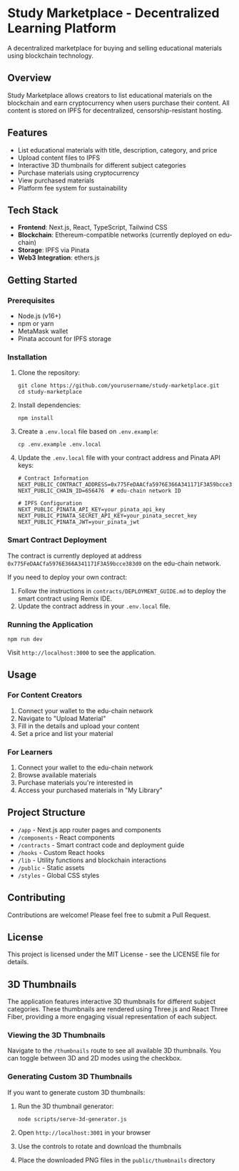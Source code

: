 # Study Marketplace - Decentralized Learning Platform

A decentralized marketplace for buying and selling educational materials using blockchain technology.

## Overview

Study Marketplace allows creators to list educational materials on the blockchain and earn cryptocurrency when users purchase their content. All content is stored on IPFS for decentralized, censorship-resistant hosting.

## Features

- List educational materials with title, description, category, and price
- Upload content files to IPFS
- Interactive 3D thumbnails for different subject categories
- Purchase materials using cryptocurrency
- View purchased materials
- Platform fee system for sustainability

## Tech Stack

- **Frontend**: Next.js, React, TypeScript, Tailwind CSS
- **Blockchain**: Ethereum-compatible networks (currently deployed on edu-chain)
- **Storage**: IPFS via Pinata
- **Web3 Integration**: ethers.js

## Getting Started

### Prerequisites

- Node.js (v16+)
- npm or yarn
- MetaMask wallet
- Pinata account for IPFS storage

### Installation

1. Clone the repository:
   ```
   git clone https://github.com/yourusername/study-marketplace.git
   cd study-marketplace
   ```

2. Install dependencies:
   ```
   npm install
   ```

3. Create a `.env.local` file based on `.env.example`:
   ```
   cp .env.example .env.local
   ```

4. Update the `.env.local` file with your contract address and Pinata API keys:
   ```
   # Contract Information
   NEXT_PUBLIC_CONTRACT_ADDRESS=0x775FeDAACfa5976E366A341171F3A59bcce383d0
   NEXT_PUBLIC_CHAIN_ID=656476  # edu-chain network ID

   # IPFS Configuration
   NEXT_PUBLIC_PINATA_API_KEY=your_pinata_api_key
   NEXT_PUBLIC_PINATA_SECRET_API_KEY=your_pinata_secret_key
   NEXT_PUBLIC_PINATA_JWT=your_pinata_jwt
   ```

### Smart Contract Deployment

The contract is currently deployed at address `0x775FeDAACfa5976E366A341171F3A59bcce383d0` on the edu-chain network.

If you need to deploy your own contract:

1. Follow the instructions in `contracts/DEPLOYMENT_GUIDE.md` to deploy the smart contract using Remix IDE.
2. Update the contract address in your `.env.local` file.

### Running the Application

```
npm run dev
```

Visit `http://localhost:3000` to see the application.

## Usage

### For Content Creators

1. Connect your wallet to the edu-chain network
2. Navigate to "Upload Material"
3. Fill in the details and upload your content
4. Set a price and list your material

### For Learners

1. Connect your wallet to the edu-chain network
2. Browse available materials
3. Purchase materials you're interested in
4. Access your purchased materials in "My Library"

## Project Structure

- `/app` - Next.js app router pages and components
- `/components` - React components
- `/contracts` - Smart contract code and deployment guide
- `/hooks` - Custom React hooks
- `/lib` - Utility functions and blockchain interactions
- `/public` - Static assets
- `/styles` - Global CSS styles

## Contributing

Contributions are welcome! Please feel free to submit a Pull Request.

## License

This project is licensed under the MIT License - see the LICENSE file for details.

## 3D Thumbnails

The application features interactive 3D thumbnails for different subject categories. These thumbnails are rendered using Three.js and React Three Fiber, providing a more engaging visual representation of each subject.

### Viewing the 3D Thumbnails

Navigate to the `/thumbnails` route to see all available 3D thumbnails. You can toggle between 3D and 2D modes using the checkbox.

### Generating Custom 3D Thumbnails

If you want to generate custom 3D thumbnails:

1. Run the 3D thumbnail generator:
   ```
   node scripts/serve-3d-generator.js
   ```

2. Open `http://localhost:3001` in your browser
3. Use the controls to rotate and download the thumbnails
4. Place the downloaded PNG files in the `public/thumbnails` directory 